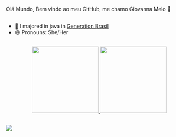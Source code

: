 Olá Mundo,
Bem vindo ao meu GitHub, me chamo Giovanna Melo 👋
##

- 🌱 I majored in java in [Generation Brasil](https://brazil.generation.org)
- 😄 Pronouns: She/Her

##

<div align="center">
  <a href="https://github.com/giomelods">
  <img height="180em" src="https://github-readme-stats.vercel.app/api?username=giomelods&show_icons=true&theme=dracula&include_all_commits=true&count_private=true"/>
  <img height="180em" src="https://github-readme-stats.vercel.app/api/top-langs/?username=giomelods&layout=compact&langs_count=7&theme=dracula"/>
</div>
  
  ##
 <div> 
    <a href="https://www.linkedin.com/in/giovanna-melo-da-silva-408b82167/" target="_blank"><img src="https://img.shields.io/badge/-LinkedIn-%230077B5?style=for-the-badge&logo=linkedin&logoColor=white" target="_blank"></a> 
   
   <div> 
